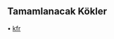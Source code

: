 Tamamlanacak Kökler
---------------------------------------------------------
• [kfr](http://quranix.org/c/kfr)
